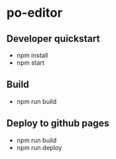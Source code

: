 # po-editor

## Developer quickstart
- npm install
- npm start

## Build
- npm run build

## Deploy to github pages
- npm run build
- npm run deploy